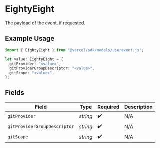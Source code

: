 # EightyEight

The payload of the event, if requested.

## Example Usage

```typescript
import { EightyEight } from "@vercel/sdk/models/userevent.js";

let value: EightyEight = {
  gitProvider: "<value>",
  gitProviderGroupDescriptor: "<value>",
  gitScope: "<value>",
};
```

## Fields

| Field                        | Type                         | Required                     | Description                  |
| ---------------------------- | ---------------------------- | ---------------------------- | ---------------------------- |
| `gitProvider`                | *string*                     | :heavy_check_mark:           | N/A                          |
| `gitProviderGroupDescriptor` | *string*                     | :heavy_check_mark:           | N/A                          |
| `gitScope`                   | *string*                     | :heavy_check_mark:           | N/A                          |